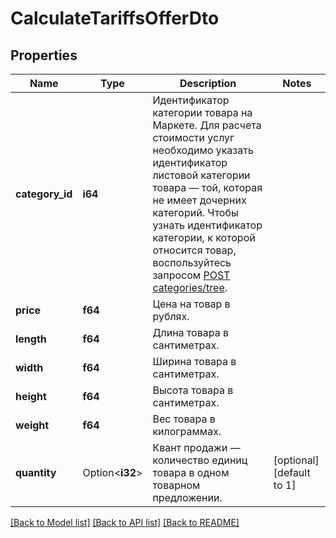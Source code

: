 # CalculateTariffsOfferDto

## Properties

Name | Type | Description | Notes
------------ | ------------- | ------------- | -------------
**category_id** | **i64** | Идентификатор категории товара на Маркете.  Для расчета стоимости услуг необходимо указать идентификатор листовой категории товара — той, которая не имеет дочерних категорий.  Чтобы узнать идентификатор категории, к которой относится товар, воспользуйтесь запросом [POST categories/tree](../../reference/categories/getCategoriesTree.md).  | 
**price** | **f64** | Цена на товар в рублях. | 
**length** | **f64** | Длина товара в сантиметрах. | 
**width** | **f64** | Ширина товара в сантиметрах. | 
**height** | **f64** | Высота товара в сантиметрах. | 
**weight** | **f64** | Вес товара в килограммах. | 
**quantity** | Option<**i32**> | Квант продажи — количество единиц товара в одном товарном предложении. | [optional][default to 1]

[[Back to Model list]](../README.md#documentation-for-models) [[Back to API list]](../README.md#documentation-for-api-endpoints) [[Back to README]](../README.md)



